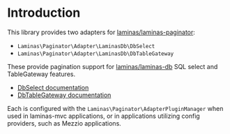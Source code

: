 # Introduction

This library provides two adapters for [laminas/laminas-paginator](https://docs.laminas.dev/lmainas-paginator):

- `Laminas\Paginator\Adapter\LaminasDb\DbSelect`
- `Laminas\Paginator\Adapter\LaminasDb\DbTableGateway`

These provide pagination support for [laminas/laminas-db](https://docs.laminas.dev/laminas-db/) SQL select and TableGateway features.

- [DbSelect documentation](db-select.md)
- [DbTableGateway documentation](db-table-gateway.md)

Each is configured with the `Laminas\Paginator\AdapterPluginManager` when used in laminas-mvc applications, or in applications utilizing config providers, such as Mezzio applications.
